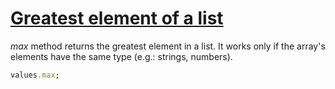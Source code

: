 [1]: http://rosettacode.org/wiki/Greatest_element_of_a_list

# [Greatest element of a list][1]

_max_ method returns the greatest element in a list. It works only if the array's elements have the same type (e.g.: strings, numbers).

```ruby
values.max;
```
